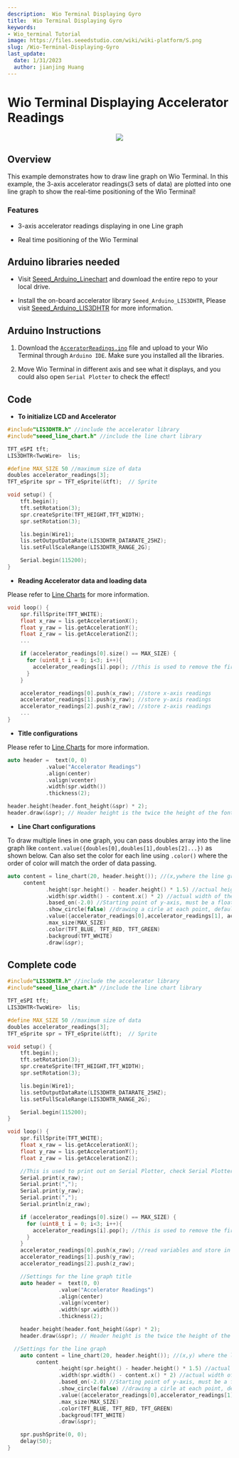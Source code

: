 ```yaml
---
description:  Wio Terminal Displaying Gyro
title:  Wio Terminal Displaying Gyro
keywords:
- Wio_terminal Tutorial
image: https://files.seeedstudio.com/wiki/wiki-platform/S.png
slug: /Wio-Terminal-Displaying-Gyro
last_update:
  date: 1/31/2023
  author: jianjing Huang
---
```


# Wio Terminal Displaying Accelerator Readings

<div align="center"><img src="https://files.seeedstudio.com/wiki/Wio-Terminal/img/C0279.2019-11-28%2018_25_43.gif" /></div>

## Overview

This example demonstrates how to draw line graph on Wio Terminal. In this example, the 3-axis accelerator readings(3 sets of data) are plotted into one line graph to show the real-time positioning of the Wio Terminal!

### Features

- 3-axis accelerator readings displaying in one Line graph

- Real time positioning of the Wio Terminal

## Arduino libraries needed

- Visit [Seeed_Arduino_Linechart](https://github.com/Seeed-Studio/Seeed_Arduino_Linechart) and download the entire repo to your local drive.

- Install the on-board accelerator library `Seeed_Arduino_LIS3DHTR`, Please visit [Seeed_Arduino_LIS3DHTR](https://github.com/Seeed-Studio/Seeed_Arduino_LIS3DHTR/tree/beta) for more information.

## Arduino Instructions

1. Download the [`AcceratorReadings.ino`](https://files.seeedstudio.com/wiki/Wio-Terminal/res/AcceleratorReadings.ino.zip) file and upload to your Wio Terminal through `Arduino IDE`. Make sure you installed all the libraries.

2. Move Wio Terminal in different axis and see what it displays, and you could also open `Serial Plotter` to check the effect!

## Code

- **To initialize LCD and Accelerator**

```cpp
#include"LIS3DHTR.h" //include the accelerator library
#include"seeed_line_chart.h" //include the line chart library

TFT_eSPI tft;
LIS3DHTR<TwoWire>  lis;

#define MAX_SIZE 50 //maximum size of data
doubles accelerator_readings[3];
TFT_eSprite spr = TFT_eSprite(&tft);  // Sprite

void setup() {
    tft.begin();
    tft.setRotation(3);
    spr.createSprite(TFT_HEIGHT,TFT_WIDTH);
    spr.setRotation(3);

    lis.begin(Wire1);
    lis.setOutputDataRate(LIS3DHTR_DATARATE_25HZ);
    lis.setFullScaleRange(LIS3DHTR_RANGE_2G);

    Serial.begin(115200);
}
```

- **Reading Accelerator data and loading data**

Please refer to [Line Charts](https://wiki.seeedstudio.com/Wio-Terminal-LCD-Linecharts/) for more information.

```cpp
void loop() {
    spr.fillSprite(TFT_WHITE);
    float x_raw = lis.getAccelerationX();
    float y_raw = lis.getAccelerationY();
    float z_raw = lis.getAccelerationZ();
    ...

    if (accelerator_readings[0].size() == MAX_SIZE) {
      for (uint8_t i = 0; i<3; i++){
        accelerator_readings[i].pop(); //this is used to remove the first read variable
      }
    }

    accelerator_readings[0].push(x_raw); //store x-axis readings
    accelerator_readings[1].push(y_raw); //store y-axis readings
    accelerator_readings[2].push(z_raw); //store z-axis readings
    ...
}
```

- **Title configurations**

Please refer to [Line Charts](https://wiki.seeedstudio.com/Wio-Terminal-LCD-Linecharts/) for more information.

```cpp
auto header =  text(0, 0)
            .value("Accelerator Readings")
            .align(center)
            .valign(vcenter)
            .width(spr.width())
            .thickness(2);

header.height(header.font_height(&spr) * 2);
header.draw(&spr); // Header height is the twice the height of the font
```

- **Line Chart configurations**

To draw multiple lines in one graph, you can pass doubles array into the line graph like `content.value({doubles[0],doubles[1],doubles[2]...})` as shown below. Can also set the color for each line using `.color()` where the order of color will match the order of data passing.

```cpp
auto content = line_chart(20, header.height()); //(x,ywhere the line graph begins
     content
            .height(spr.height() - header.height() * 1.5) //actual height of the line chart
            .width(spr.width() - content.x() * 2) //actual width of the line chart
            .based_on(-2.0) //Starting point of y-axis, must be a float
            .show_circle(false) //drawing a cirle at each point, default is on.
            .value({accelerator_readings[0],accelerator_readings[1], accelerator_readings[2]}) //passing through the data to line graph
            .max_size(MAX_SIZE)          
            .color(TFT_BLUE, TFT_RED, TFT_GREEN)
            .backgroud(TFT_WHITE)
            .draw(&spr);
```

## Complete code

```cpp
#include"LIS3DHTR.h" //include the accelerator library
#include"seeed_line_chart.h" //include the line chart library

TFT_eSPI tft;
LIS3DHTR<TwoWire>  lis;

#define MAX_SIZE 50 //maximum size of data
doubles accelerator_readings[3];
TFT_eSprite spr = TFT_eSprite(&tft);  // Sprite

void setup() {
    tft.begin();
    tft.setRotation(3);
    spr.createSprite(TFT_HEIGHT,TFT_WIDTH);
    spr.setRotation(3);

    lis.begin(Wire1);
    lis.setOutputDataRate(LIS3DHTR_DATARATE_25HZ);
    lis.setFullScaleRange(LIS3DHTR_RANGE_2G);

    Serial.begin(115200);
}

void loop() {
    spr.fillSprite(TFT_WHITE);
    float x_raw = lis.getAccelerationX();
    float y_raw = lis.getAccelerationY();
    float z_raw = lis.getAccelerationZ();

    //This is used to print out on Serial Plotter, check Serial Plotter!
    Serial.print(x_raw);
    Serial.print(",");
    Serial.print(y_raw);
    Serial.print(",");
    Serial.println(z_raw);

    if (accelerator_readings[0].size() == MAX_SIZE) {
      for (uint8_t i = 0; i<3; i++){
        accelerator_readings[i].pop(); //this is used to remove the first read variable
      }
    }
    accelerator_readings[0].push(x_raw); //read variables and store in data
    accelerator_readings[1].push(y_raw);
    accelerator_readings[2].push(z_raw);

    //Settings for the line graph title
    auto header =  text(0, 0)
                .value("Accelerator Readings")
                .align(center)
                .valign(vcenter)
                .width(spr.width())
                .thickness(2);

    header.height(header.font_height(&spr) * 2);
    header.draw(&spr); // Header height is the twice the height of the font

  //Settings for the line graph
    auto content = line_chart(20, header.height()); //(x,y) where the line graph begins
         content
                .height(spr.height() - header.height() * 1.5) //actual height of the line chart
                .width(spr.width() - content.x() * 2) //actual width of the line chart
                .based_on(-2.0) //Starting point of y-axis, must be a float
                .show_circle(false) //drawing a cirle at each point, default is on.
                .value({accelerator_readings[0],accelerator_readings[1], accelerator_readings[2]}) //passing through the data to line graph
                .max_size(MAX_SIZE)          
                .color(TFT_BLUE, TFT_RED, TFT_GREEN)
                .backgroud(TFT_WHITE)
                .draw(&spr);

    spr.pushSprite(0, 0);
    delay(50);
}
```
